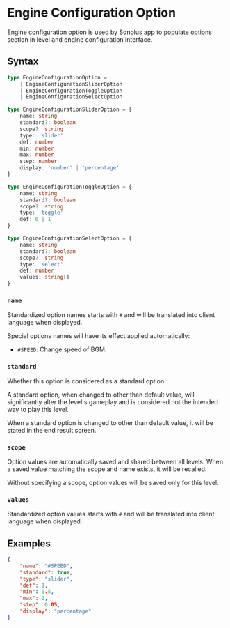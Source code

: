 # Engine Configuration Option

Engine configuration option is used by Sonolus app to populate options section in level and engine configuration interface.

## Syntax

```ts
type EngineConfigurationOption =
    | EngineConfigurationSliderOption
    | EngineConfigurationToggleOption
    | EngineConfigurationSelectOption

type EngineConfigurationSliderOption = {
    name: string
    standard?: boolean
    scope?: string
    type: 'slider'
    def: number
    min: number
    max: number
    step: number
    display: 'number' | 'percentage'
}

type EngineConfigurationToggleOption = {
    name: string
    standard?: boolean
    scope?: string
    type: 'toggle'
    def: 0 | 1
}

type EngineConfigurationSelectOption = {
    name: string
    standard?: boolean
    scope?: string
    type: 'select'
    def: number
    values: string[]
}
```

### `name`

Standardized option names starts with `#` and will be translated into client language when displayed.

Special options names will have its effect applied automatically:

-   `#SPEED`: Change speed of BGM.

### `standard`

Whether this option is considered as a standard option.

A standard option, when changed to other than default value, will significantly alter the level's gameplay and is considered not the intended way to play this level.

When a standard option is changed to other than default value, it will be stated in the end result screen.

### `scope`

Option values are automatically saved and shared between all levels. When a saved value matching the scope and name exists, it will be recalled.

Without specifying a scope, option values will be saved only for this level.

### `values`

Standardized option values starts with `#` and will be translated into client language when displayed.

## Examples

```json
{
    "name": "#SPEED",
    "standard": true,
    "type": "slider",
    "def": 1,
    "min": 0.5,
    "max": 2,
    "step": 0.05,
    "display": "percentage"
}
```
